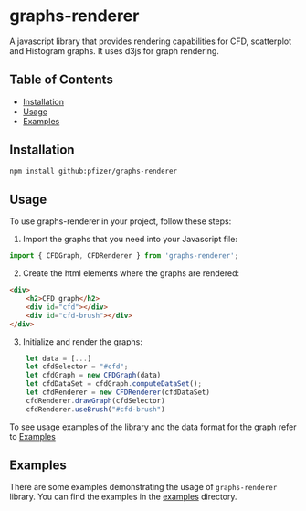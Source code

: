 # graphs-renderer
A javascript library that provides rendering capabilities for CFD, scatterplot and Histogram graphs.  It uses d3js for graph rendering.

## Table of Contents

- [Installation](#installation)
- [Usage](#usage)
- [Examples](#examples)

## Installation

```bash
npm install github:pfizer/graphs-renderer
```

## Usage
To use graphs-renderer in your project, follow these steps:

1. Import the graphs that you need into your Javascript file:

```javascript
import { CFDGraph, CFDRenderer } from 'graphs-renderer';
```

2. Create the html elements where the graphs are rendered:

```html
<div>
    <h2>CFD graph</h2>
    <div id="cfd"></div>
    <div id="cfd-brush"></div>
</div>
```

3. Initialize and render the graphs:

```javascript
    let data = [...]
    let cfdSelector = "#cfd";
    let cfdGraph = new CFDGraph(data)
    let cfdDataSet = cfdGraph.computeDataSet();
    let cfdRenderer = new CFDRenderer(cfdDataSet)
    cfdRenderer.drawGraph(cfdSelector)
    cfdRenderer.useBrush("#cfd-brush")
```

To see usage examples of the library and the data format for the graph refer to [Examples](#examples)

## Examples
There are some examples demonstrating the usage of `graphs-renderer` library. 
You can find the examples in the [examples](examples) directory.
